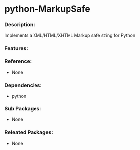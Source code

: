 # python-MarkupSafe

### Description:
Implements a XML/HTML/XHTML Markup safe string for Python

### Features:


### Reference:
* None

### Dependencies:
* python

### Sub Packages:
* None

### Releated Packages:
* None